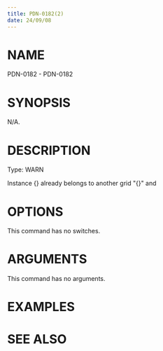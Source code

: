 ```yaml
---
title: PDN-0182(2)
date: 24/09/08
---
```


# NAME

PDN-0182 - PDN-0182

# SYNOPSIS

N/A.

# DESCRIPTION

Type: WARN

Instance {} already belongs to another grid \"{}\" and

# OPTIONS

This command has no switches.

# ARGUMENTS

This command has no arguments.

# EXAMPLES

# SEE ALSO
